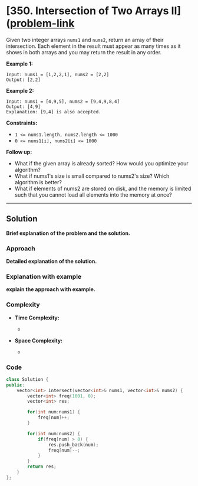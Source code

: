 
# [350. Intersection of Two Arrays II]([problem-link](https://leetcode.com/problems/intersection-of-two-arrays-ii/description)

Given two integer arrays `nums1` and `nums2`, return an array of their intersection. Each element in the result must appear as many times as it shows in both arrays and you may return the result in any order.

**Example 1:**

    Input: nums1 = [1,2,2,1], nums2 = [2,2]
    Output: [2,2]

**Example 2:**

    Input: nums1 = [4,9,5], nums2 = [9,4,9,8,4]
    Output: [4,9]
    Explanation: [9,4] is also accepted.
 
**Constraints:**

- `1 <= nums1.length, nums2.length <= 1000`
- `0 <= nums1[i], nums2[i] <= 1000`
 

**Follow up:**

- What if the given array is already sorted? How would you optimize your algorithm?
- What if nums1's size is small compared to nums2's size? Which algorithm is better?
- What if elements of nums2 are stored on disk, and the memory is limited such that you cannot load all elements into the memory at once?

---

## Solution

**Brief explanation of the problem and the solution.**

### Approach

**Detailed explanation of the solution.**

### Explanation with example

**explain the approach with example.**

### Complexity

- **Time Complexity:**

    - 

- **Space Complexity:**

    - 

### Code

```cpp
class Solution {
public:
    vector<int> intersect(vector<int>& nums1, vector<int>& nums2) {
        vector<int> freq(1001, 0);
        vector<int> res;

        for(int num:nums1) {
            freq[num]++;
        }

        for(int num:nums2) {
            if(freq[num] > 0) {
                res.push_back(num);
                freq[num]--;
            }
        }
        return res;
    }
};
```
